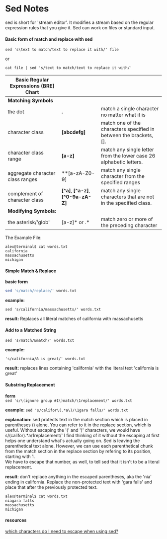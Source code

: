 Sed Notes
=========

sed is short for 'stream editor'. It modifies a stream based on the regular expression rules that you give it.  Sed can work on files or standard input.

#### Basic form of match and replace with sed

```sed 's\text to match/text to replace it with/' file```

or 

```cat file | sed 's/text to match/text to replace it with/'```


| Basic Regular Expressions (BRE) Chart  | | |
|---------------|-------------------|--------|
|**Matching Symbols** |
| the dot | **.** | match a single character no matter what it is |
| character class | **[abcdefg]** | match one of the characters specified in between the brackets, [].|
|character class range | **[a-z]** |  match any single letter from the lower case 26 alphabetic letters.|
| aggregate character class ranges | **[a-zA-Z0-9] | match any single character from the specified ranges |
| complement of character class| **[^a]**, **[^a-z]**, **[^0-9a-zA-Z]** | match any single characters that are not in the specified class.|
| **Modifying Symbols:** |
| the asterisk/'glob' |  [a-z]\* or .\*  | match zero or more of the preceding character|

The Example File:

    alex@terminal$ cat words.txt
    california
    massachusetts
    michigan


#### Simple Match & Replace

**basic form**

```bash
sed 's/match/replace/' words.txt
```
    
**example:**  
        
```
sed 's/california/massachusetts/' words.txt
```

**result:** Replaces all literal matches of california with massachusetts

#### Add to a Matched String

```sed 's/match/&match/' words.txt```

**example:**

```'s/california/& is great/' words.txt```

**result:** replaces lines containing 'california' with the literal text 'california is great'
    
#### Substring Replacement
    
**form**    
    ```
    sed 's/\(ignore group #1\)match/\1replacement/' words.txt
    ```
    
**example**: 
    ```
    sed 's/califor\(.*a\)/\1gara falls/' words.txt
    ```
    
**explanation**: 
sed protects text in the match section which is placed in parentheses () alone.
You can refer to it in the replace section, which is useful.
Without escaping the '(' and ')' characters, we would have s/(califor).*a/1replacement/'
I find thinking of it without the escaping at first helps one understand what's actually going on.  Sed is leaving the parenthetical text alone.
However, we can use each parenthetical chunk from the match section in the replace section by refering to its position, starting with 1.  
We have to escape that number, as well, to tell sed that it isn't to be a literal replacement.
    
**result**: don't replace anything in the escaped parentheses, aka the 'nia' ending in california. 
Replace the non-protected text with 'gara falls' and place that after the previously protected text.

    alex@terminal$ cat words.txt
    niagara falls
    massachusetts
    michigan
    

#### resources

[which characters do I need to escape when using sed?](http://unix.stackexchange.com/questions/32907/what-characters-do-i-need-to-escape-when-using-sed-in-a-sh-script)
